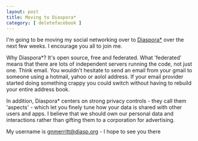 ```yaml
---
layout: post
title: Moving to Diaspora*
category: [ deletefacebook ]
---
```


I'm going to be moving my social networking over to [Diaspora*](https://diasporafoundation.org/) over the next few weeks. I encourage you all to join me.

Why Diaspora*? It's open source, free and federated. What 'federated' means that there are lots of independent servers running the code, not just one. Think email. You wouldn't hesitate to send an email from your gmail to someone using a hotmail, yahoo or aolol address. If your email provider started doing something crappy you could switch without having to rebuild your entire address book.

In addition, Diaspora* centers on strong privacy controls - they call them 'aspects' - which let you finely tune how your data is shared with other users and apps. I believe that we should own our personal data and interactions rather than gifting them to a corporation for advertising.

My username is [gnmerritt@diasp.org](https://diasp.org/people/da77ca90723a4ef3) - I hope to see you there
